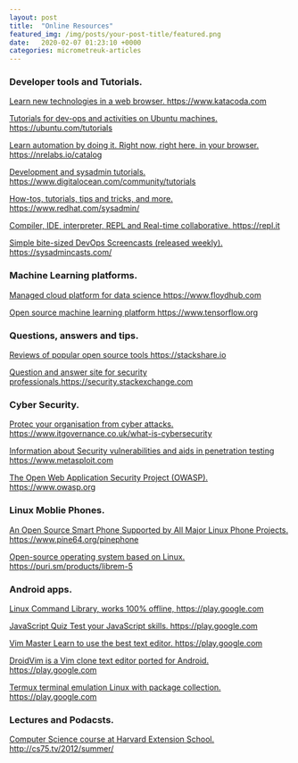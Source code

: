```yaml
---
layout: post
title:  "Online Resources"
featured_img: /img/posts/your-post-title/featured.png
date:   2020-02-07 01:23:10 +0000
categories: micrometreuk-articles
---
```




### Developer tools and Tutorials.

<a href="https://www.katacoda.com/ " target="_blank"> Learn new technologies in a web browser. https://www.katacoda.com</a> 


<a href="https://ubuntu.com/tutorials" target="_blank">Tutorials for dev-ops and activities on Ubuntu machines. https://ubuntu.com/tutorials</a> 


<a href="https://nrelabs.io/catalog" target="_blank"> Learn automation by doing it. Right now, right here, in your browser. https://nrelabs.io/catalog</a> 


<a href="https://www.digitalocean.com/community/tutorials" target="_blank"> Development and sysadmin tutorials. https://www.digitalocean.com/community/tutorials</a> 


<a href="https://www.redhat.com/sysadmin/" target="_blank">How-tos, tutorials,  tips and tricks, and more. https://www.redhat.com/sysadmin/</a> 


<a href="https://repl.it" target="_blank"> Compiler, IDE, interpreter, REPL and Real-time collaborative. https://repl.it</a>


<a href="https://sysadmincasts.com/" target="_blank"> Simple bite-sized DevOps Screencasts (released weekly). https://sysadmincasts.com/</a>


### Machine Learning platforms.


<a href="https://www.floydhub.com" target="_blank">Managed cloud platform for data science https://www.floydhub.com</a>


<a href="https://www.tensorflow.org/tutorials" target="_blank"> Open source machine learning platform https://www.tensorflow.org</a>


### Questions, answers and tips.

<a href="https://stackshare.io " target="_blank">Reviews of popular open source tools https://stackshare.io</a>


<a href="https://security.stackexchange.com " target="_blank">Question and answer site for security professionals.https://security.stackexchange.com</a>

### Cyber Security. 

<a href="https://www.itgovernance.co.uk/what-is-cybersecurity" target="_blank">Protec your organisation from cyber attacks. https://www.itgovernance.co.uk/what-is-cybersecurity </a>


<a href="https://www.metasploit.com" target="_blank">Information about Security vulnerabilities and aids in penetration testing  https://www.metasploit.com</a>


<a href="https://www.owasp.org " target="_blank"> The Open Web Application Security Project (OWASP). https://www.owasp.org </a>


### Linux Moblie Phones.


<a href="https://www.pine64.org/pinephone" target="_blank">An Open Source Smart Phone Supported by All Major Linux Phone Projects. https://www.pine64.org/pinephone </a>


<a href="https://puri.sm/products/librem-5" target="_blank">Open-source operating system based on Linux. https://puri.sm/products/librem-5 </a>


### Android apps.



<a href="https://play.google.com/store/apps/details?id=com.inspiredandroid.linuxcommandbibliotheca&hl=en_GB" target="_blank"> Linux Command Library, works 100% offline, https://play.google.com</a>




<a href="https://play.google.com/store/apps/details?id=com.doasido4u.jsquiz&hl=en_GB" target="_blank">JavaScript Quiz Test your JavaScript skills. https://play.google.com</a>



<a href="https://play.google.com/store/apps/details?id=develop.example.beta1139.vimmaster&hl=en_GB" target="_blank">Vim Master Learn to use the best text editor. https://play.google.com </a>


<a href="https://play.google.com/store/apps/details?id=com.droidvim&hl=en_GB" target="_blank"> DroidVim is a Vim clone text editor ported for Android. https://play.google.com </a>



<a href="https://play.google.com/store/apps/details?id=com.termux&hl=en_GB" target="_blank"> Termux terminal emulation Linux with package collection.  https://play.google.com </a>


### Lectures and Podacsts.


<a href="http://cs75.tv/2012/summer/" target="_blank"> Computer Science course at Harvard Extension School. http://cs75.tv/2012/summer/</a>
